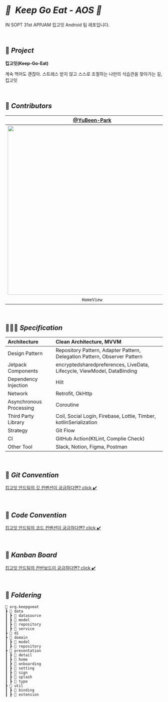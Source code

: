# *🐌  Keep Go Eat - AOS 🐌*

IN SOPT 31st APPJAM 킵고잇 Android 팀 레포입니다.

<br>

## 🥗 *****Project*****

**킵고잇(Keep-Go-Eat)**

계속 먹어도 괜찮아.
스트레스 받지 않고 스스로 조절하는 나만의 식습관을 찾아가는 길, 킵고잇

<br>

## 👋 *****Contributors*****

| [@YuBeen-Park](https://github.com/YuBeen-Park) | [@Dani43](https://github.com/Dan2dani) | [@youngjinc](https://github.com/youngjinc) |
| :---: | :---: | :---: |
|<img width="540" src="https://user-images.githubusercontent.com/74285061/210170256-288c20b1-f02c-41d8-823a-76e1c045dba3.jpg"/>|<img width="540" src="https://user-images.githubusercontent.com/77060011/210755750-b583720a-550f-4c65-bd07-ac0b9579da5d.png"/>|<img width="540" src="https://user-images.githubusercontent.com/48701368/210170185-9ffc6662-6d82-445d-b8c5-602d93c06acd.jpg"/>|
|`HomeView`|`LoginView`, `OnBoardingView`|`GoalSettingView`, `GoalDetailView`|

<br>

## 👩🏻‍💻 *****Specification*****
| Architecture | Clean Architecture, MVVM |
|:---|:---|
| Design Pattern | Repository Pattern, Adapter Pattern,  Delegation Pattern, Observer Pattern |
| Jetpack Components | encryptedsharedpreferences, LiveData, Lifecycle, ViewModel, DataBinding |
| Dependency Injection | Hilt |
| Network | Retrofit, OkHttp |
| Asynchronous Processing | Coroutine |
| Third Party Library | Coil, Social Login, Firebase, Lottie, Timber, kotlinSerialization |
| Strategy | Git Flow |
| CI | GitHub Action(KtLint, Complie Check) |
| Other Tool | Slack, Notion, Figma, Postman |

<br>

## 📘 *****Git Convention*****

[킵고잇 안드팀의 깃 컨벤션이 궁금하다면? click ✔️](https://github.com/Team-KeepGoEat/KeepGoEat-AOS/wiki/1.-Git-Convention)

<br>

## 📗 *****Code Convention*****

[킵고잇 안드팀의 코드 컨벤션이 궁금하다면? click ✔️](https://github.com/Team-KeepGoEat/KeepGoEat-AOS/wiki/2.-Android-Conding-Convention)

<br>

## 📙 *****Kanban Board*****
[킵고잇 안드팀의 칸반보드이 궁금하다면? click ✔️](https://github.com/orgs/Team-KeepGoEat/projects/3n)

<br>

## 📁 *****Foldering*****

```
📂 org.keepgoeat
┣ 📂 data
┃ ┣ 📂 datasource
┃ ┣ 📂 model
┃ ┣ 📂 repository
┃ ┣ 📂 service
┣ 📂 di
┣ 📂 domain
┃ ┣ 📂 model
┃ ┣ 📂 repository
┣ 📂 presentation
┃ ┣ 📂 detail
┃ ┣ 📂 home
┃ ┣ 📂 onboarding
┃ ┣ 📂 setting
┃ ┣ 📂 sign
┃ ┣ 📂 splash
┃ ┣ 📂 type
┣ 📂 util
┃ ┣ 📂 binding
┃ ┣ 📂 extension
```

